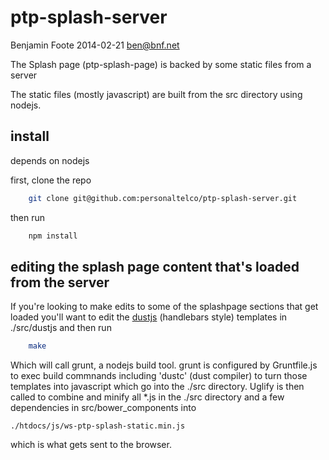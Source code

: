 ptp-splash-server
=================

Benjamin Foote
2014-02-21
ben@bnf.net

The Splash page (ptp-splash-page) is backed by some static files from a server

The static files (mostly javascript) are built from the src directory using nodejs.

## install

depends on nodejs

first, clone the repo

````bash
    git clone git@github.com:personaltelco/ptp-splash-server.git
````

then run 
    
````bash
    npm install
````

## editing the splash page content that's loaded from the server

If you're looking to make edits to some of the splashpage sections
that get loaded you'll want to edit the [dustjs](http://linkedin.github.io/dustjs/) (handlebars style)
templates in ./src/dustjs and then run

````bash
    make
````
Which will call grunt, a nodejs build tool.  grunt is configured by Gruntfile.js
to exec build commnands including 'dustc' (dust compiler) to turn those templates into
javascript which go into the ./src directory.  Uglify is then called 
to combine and minify all *.js in the ./src directory and a few dependencies
in src/bower_components into
 
    ./htdocs/js/ws-ptp-splash-static.min.js

which is what gets sent to the browser.

